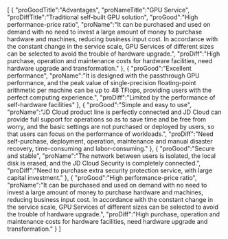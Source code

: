 [
	{
		"proGoodTitle":"Advantages",
		"proNameTitle":"GPU Service",
		"proDiffTitle":"Traditional self-built GPU solution",
		"proGood":"High performance-price ratio",
		"proName":"It can be purchased and used on demand with no need to invest a large amount of money to purchase hardware and machines, reducing business input cost. In accordance with the constant change in the service scale, GPU Services of different sizes can be selected to avoid the trouble of hardware upgrade.",
		"proDiff":"High purchase, operation and maintenance costs for hardware facilities, need hardware upgrade and transformation."
	},
	{
		"proGood":"Excellent performance",
		"proName":"It is designed with the passthrough GPU performance, and the peak value of single-precision floating-point arithmetic per machine can be up to 48 TFlops, providing users with the perfect computing experience.",
		"proDiff":"Limited by the performance of self-hardware facilities"
	},
	{
		"proGood":"Simple and easy to use",
		"proName":"JD Cloud product line is perfectly connected and JD Cloud can provide full support for operations so as to save time and be free from worry, and the basic settings are not purchased or deployed by users, so that users can focus on the performance of workloads.",
		"proDiff":"Need self-purchase, deployment, operation, maintenance and manual disaster recovery, time-consuming and labor-consuming."
	},
	{
		"proGood":"Secure and stable",
		"proName":"The network between users is isolated, the local disk is erased, and the JD Cloud Security is completely connected.",
		"proDiff":"Need to purchase extra security protection service, with large capital investment."
	},
	{
		"proGood":"High performance-price ratio",
		"proName":"It can be purchased and used on demand with no need to invest a large amount of money to purchase hardware and machines, reducing business input cost. In accordance with the constant change in the service scale, GPU Services of different sizes can be selected to avoid the trouble of hardware upgrade.",
		"proDiff":"High purchase, operation and maintenance costs for hardware facilities, need hardware upgrade and transformation."
	}
]